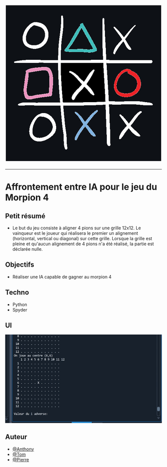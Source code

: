 <h1 align="center">
  <img src="./Assets/header.png" alt="Morpion4" />
</h1>

---

# Affrontement entre IA pour le jeu du Morpion 4

## Petit résumé

- Le but du jeu consiste à aligner 4 pions sur une grille 12x12. Le vainqueur est le joueur qui réalisera le premier un alignement (horizontal, vertical ou diagonal) sur cette grille. Lorsque la grille est pleine et qu'aucun alignement de 4 pions n'a été réalisé, la partie est déclarée nulle.

## Objectifs

- Réaliser une IA capable de gagner au morpion 4

## Techno

- Python
- Spyder

## UI
<img src="./Assets/demo.gif" alt="Morpion4" />

## Auteur

- [@Anthony](https://github.com/Cyd-des-Tenebres)
- [@Tom](https://github.com/Flaye)
- [@Pierre](https://github.com/Pierre-Portfolio)
